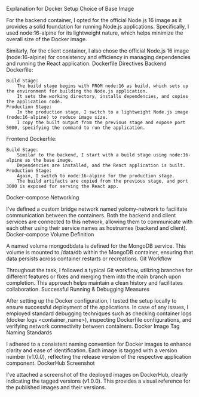 Explanation for Docker Setup
Choice of Base Image

For the backend container, I opted for the official Node.js 16 image as it provides a solid foundation for running Node.js applications. Specifically, I used node:16-alpine for its lightweight nature, which helps minimize the overall size of the Docker image.

Similarly, for the client container, I also chose the official Node.js 16 image (node:16-alpine) for consistency and efficiency in managing dependencies and running the React application.
Dockerfile Directives
Backend Dockerfile:

    Build Stage:
        The build stage begins with FROM node:16 as build, which sets up the environment for building the Node.js application.
        It sets the working directory, installs dependencies, and copies the application code.
    Production Stage:
        In the production stage, I switch to a lightweight Node.js image (node:16-alpine) to reduce image size.
        I copy the built output from the previous stage and expose port 5000, specifying the command to run the application.

Frontend Dockerfile:

    Build Stage:
        Similar to the backend, I start with a build stage using node:16-alpine as the base image.
        Dependencies are installed, and the React application is built.
    Production Stage:
        Again, I switch to node:16-alpine for the production stage.
        The build artifacts are copied from the previous stage, and port 3000 is exposed for serving the React app.

Docker-compose Networking

I've defined a custom bridge network named yolomy-network to facilitate communication between the containers. Both the backend and client services are connected to this network, allowing them to communicate with each other using their service names as hostnames (backend and client).
Docker-compose Volume Definition

A named volume mongodbdata is defined for the MongoDB service. This volume is mounted to /data/db within the MongoDB container, ensuring that data persists across container restarts or recreations.
Git Workflow

Throughout the task, I followed a typical Git workflow, utilizing branches for different features or fixes and merging them into the main branch upon completion. This approach helps maintain a clean history and facilitates collaboration.
Successful Running & Debugging Measures

After setting up the Docker configuration, I tested the setup locally to ensure successful deployment of the applications. In case of any issues, I employed standard debugging techniques such as checking container logs (docker logs <container_name>), inspecting Dockerfile configurations, and verifying network connectivity between containers.
Docker Image Tag Naming Standards

I adhered to a consistent naming convention for Docker images to enhance clarity and ease of identification. Each image is tagged with a version number (v1.0.0), reflecting the release version of the respective application component.
DockerHub Screenshot

I've attached a screenshot of the deployed images on DockerHub, clearly indicating the tagged versions (v1.0.0). This provides a visual reference for the published images and their versions.